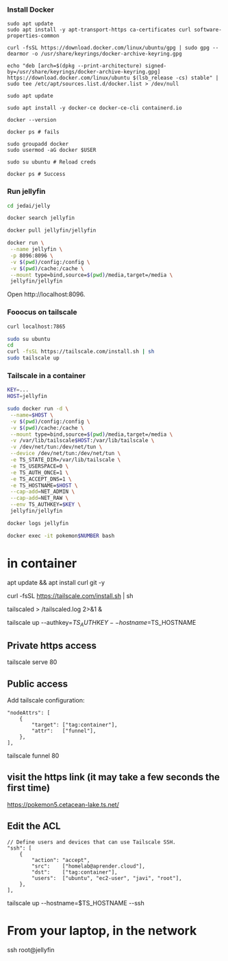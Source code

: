 ### Install Docker

```
sudo apt update
sudo apt install -y apt-transport-https ca-certificates curl software-properties-common

curl -fsSL https://download.docker.com/linux/ubuntu/gpg | sudo gpg --dearmor -o /usr/share/keyrings/docker-archive-keyring.gpg

echo "deb [arch=$(dpkg --print-architecture) signed-by=/usr/share/keyrings/docker-archive-keyring.gpg] https://download.docker.com/linux/ubuntu $(lsb_release -cs) stable" | sudo tee /etc/apt/sources.list.d/docker.list > /dev/null

sudo apt update

sudo apt install -y docker-ce docker-ce-cli containerd.io

docker --version

docker ps # fails

sudo groupadd docker
sudo usermod -aG docker $USER

sudo su ubuntu # Reload creds

docker ps # Success
```

### Run jellyfin

```bash
cd jedai/jelly

docker search jellyfin

docker pull jellyfin/jellyfin

docker run \
 --name jellyfin \
 -p 8096:8096 \
 -v $(pwd)/config:/config \
 -v $(pwd)/cache:/cache \
 --mount type=bind,source=$(pwd)/media,target=/media \
 jellyfin/jellyfin
```

Open http://localhost:8096.

### Fooocus on tailscale

```bash
curl localhost:7865
```

```bash
sudo su ubuntu
cd 
curl -fsSL https://tailscale.com/install.sh | sh
sudo tailscale up
```

### Tailscale in a container

```bash
KEY=...
HOST=jellyfin

sudo docker run -d \
 --name=$HOST \
 -v $(pwd)/config:/config \
 -v $(pwd)/cache:/cache \
 --mount type=bind,source=$(pwd)/media,target=/media \
 -v /var/lib/tailscale$HOST:/var/lib/tailscale \
 -v /dev/net/tun:/dev/net/tun \
 --device /dev/net/tun:/dev/net/tun \
 -e TS_STATE_DIR=/var/lib/tailscale \
 -e TS_USERSPACE=0 \
 -e TS_AUTH_ONCE=1 \
 -e TS_ACCEPT_DNS=1 \
 -e TS_HOSTNAME=$HOST \
 --cap-add=NET_ADMIN \
 --cap-add=NET_RAW \
 --env TS_AUTHKEY=$KEY \
 jellyfin/jellyfin

docker logs jellyfin

docker exec -it pokemon$NUMBER bash 
```

# in container

apt update && apt install curl git -y

curl -fsSL https://tailscale.com/install.sh | sh

tailscaled > /tailscaled.log 2>&1 &

tailscale up --authkey=$TS_AUTHKEY --hostname=$TS_HOSTNAME

## Private https access

tailscale serve 80


## Public access

Add tailscale configuration:

	"nodeAttrs": [
		{
			"target": ["tag:container"],
			"attr":   ["funnel"],
		},
	],

tailscale funnel 80

## visit the https link (it may take a few seconds the first time)
https://pokemon5.cetacean-lake.ts.net/

## Edit the ACL

	// Define users and devices that can use Tailscale SSH.
	"ssh": [
		{
			"action": "accept",
			"src":    ["homelab@aprender.cloud"],
			"dst":    ["tag:container"],
			"users":  ["ubuntu", "ec2-user", "javi", "root"],
		},
	],


tailscale up --hostname=$TS_HOSTNAME --ssh


# From your laptop, in the network

ssh root@jellyfin


